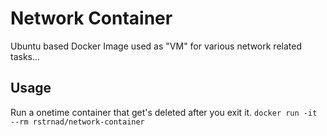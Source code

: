 # Network Container
Ubuntu based Docker Image used as "VM" for various network related tasks...

## Usage
Run a onetime container that get's deleted after you exit it.
`docker run -it --rm rstrnad/network-container`